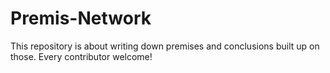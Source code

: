 # Premis-Network
This repository is about writing down premises and conclusions built up on those. Every contributor welcome!
